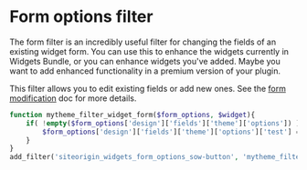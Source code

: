 # Form options filter

The form filter is an incredibly useful filter for changing the fields of an existing widget form. You can use this to enhance the widgets currently in Widgets Bundle, or you can enhance widgets you've added. Maybe you want to add enhanced functionality in a premium version of your plugin.

This filter allows you to edit existing fields or add new ones. See the [form modification](../../form-building/modifying-forms.md) doc for more details.

```php
function mytheme_filter_widget_form($form_options, $widget){
    if( !empty($form_options['design']['fields']['theme']['options']) ) {
        $form_options['design']['fields']['theme']['options']['test'] = __('Test Style', 'mytheme');
    }
}
add_filter('siteorigin_widgets_form_options_sow-button', 'mytheme_filter_widget_form', 10, 2)
```